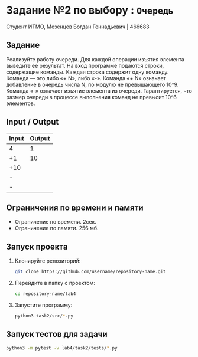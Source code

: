 # Задание №2 по выбору  : `Очередь`
Студент ИТМО, Мезенцев Богдан Геннадьевич | 466683

## Задание
Реализуйте работу очереди. Для каждой операции изъятия элемента выведите ее результат.
На вход программе подаются строки, содержащие команды. Каждая строка содержит одну команду. Команда — это либо «+ N», либо «-». Команда «+ N» означает добавление в очередь числа N, по модулю не превышающего 10^9.
Команда «-» означает изъятие элемента из очереди. Гарантируется, что размер очереди в процессе выполнения команд не превысит 10^6 элементов.

## Input / Output 

| Input | Output |
|-------|--------|
| 4     | 1      |
| +1    | 10     |
| +10   |
| -     |
| -     |

## Ограничения по времени и памяти

- Ограничение по времени. 2сек.
- Ограничение по памяти. 256 мб.

## Запуск проекта
1. Клонируйте репозиторий:
   ```bash
   git clone https://github.com/username/repository-name.git
   ```
2. Перейдите в папку с проектом:
   ```bash
   cd repository-name/lab4
   ```
3. Запустите программу:
   ```bash
   python3 task2/src/*.py
   ```

## Запуск тестов для задачи
   ```bash
  python3 -m pytest -v lab4/task2/tests/*.py
   ```
